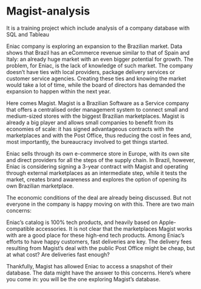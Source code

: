 # Magist-analysis
It is a training project which include analysis of a company database with SQL and Tableau

Eniac company is exploring an expansion to the Brazilian market. Data shows that Brazil has an eCommerce revenue similar to that of Spain and Italy: an already huge market with an even bigger potential for growth. The problem, for Eniac, is the lack of knowledge of such market. The company doesn’t have ties with local providers, package delivery services or customer service agencies. Creating these ties and knowing the market would take a lot of time, while the board of directors has demanded the expansion to happen within the next year.

Here comes Magist. Magist is a Brazilian Software as a Service company that offers a centralised order management system to connect small and medium-sized stores with the biggest Brazilian marketplaces. Magist is already a big player and allows small companies to benefit from its economies of scale: it has signed advantageous contracts with the marketplaces and with the Post Office, thus reducing the cost in fees and, most importantly, the bureaucracy involved to get things started.

Eniac sells through its own e-commerce store in Europe, with its own site and direct providers for all the steps of the supply chain. In Brazil, however, Eniac is considering signing a 3-year contract with Magist and operating through external marketplaces as an intermediate step, while it tests the market, creates brand awareness and explores the option of opening its own Brazilian marketplace.

The economic conditions of the deal are already being discussed. But not everyone in the company is happy moving on with this. There are two main concerns:

Eniac’s catalog is 100% tech products, and heavily based on Apple-compatible accessories. It is not clear that the marketplaces Magist works with are a good place for these high-end tech products.
Among Eniac’s efforts to have happy customers, fast deliveries are key. The delivery fees resulting from Magist’s deal with the public Post Office might be cheap, but at what cost? Are deliveries fast enough?

Thankfully, Magist has allowed Eniac to access a snapshot of their database. The data might have the answer to this concerns. Here’s where you come in: you will be the one exploring Magist’s database.